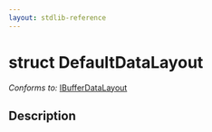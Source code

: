 ```yaml
---
layout: stdlib-reference
---
```


# struct DefaultDataLayout

*Conforms to:* [IBufferDataLayout](../../interfaces/ibufferdatalayout-017b/index)

## Description




